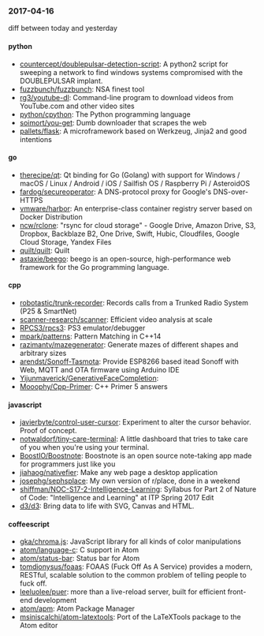 ### 2017-04-16
diff between today and yesterday

#### python
* [countercept/doublepulsar-detection-script](https://github.com/countercept/doublepulsar-detection-script): A python2 script for sweeping a network to find windows systems compromised with the DOUBLEPULSAR implant.
* [fuzzbunch/fuzzbunch](https://github.com/fuzzbunch/fuzzbunch): NSA finest tool
* [rg3/youtube-dl](https://github.com/rg3/youtube-dl): Command-line program to download videos from YouTube.com and other video sites
* [python/cpython](https://github.com/python/cpython): The Python programming language
* [soimort/you-get](https://github.com/soimort/you-get):  Dumb downloader that scrapes the web
* [pallets/flask](https://github.com/pallets/flask): A microframework based on Werkzeug, Jinja2 and good intentions

#### go
* [therecipe/qt](https://github.com/therecipe/qt): Qt binding for Go (Golang) with support for Windows / macOS / Linux / Android / iOS / Sailfish OS / Raspberry Pi / AsteroidOS
* [fardog/secureoperator](https://github.com/fardog/secureoperator): A DNS-protocol proxy for Google's DNS-over-HTTPS
* [vmware/harbor](https://github.com/vmware/harbor): An enterprise-class container registry server based on Docker Distribution
* [ncw/rclone](https://github.com/ncw/rclone): "rsync for cloud storage" - Google Drive, Amazon Drive, S3, Dropbox, Backblaze B2, One Drive, Swift, Hubic, Cloudfiles, Google Cloud Storage, Yandex Files
* [quilt/quilt](https://github.com/quilt/quilt): Quilt
* [astaxie/beego](https://github.com/astaxie/beego): beego is an open-source, high-performance web framework for the Go programming language.

#### cpp
* [robotastic/trunk-recorder](https://github.com/robotastic/trunk-recorder): Records calls from a Trunked Radio System (P25 & SmartNet)
* [scanner-research/scanner](https://github.com/scanner-research/scanner): Efficient video analysis at scale
* [RPCS3/rpcs3](https://github.com/RPCS3/rpcs3): PS3 emulator/debugger
* [mpark/patterns](https://github.com/mpark/patterns): Pattern Matching in C++14
* [razimantv/mazegenerator](https://github.com/razimantv/mazegenerator): Generate mazes of different shapes and arbitrary sizes
* [arendst/Sonoff-Tasmota](https://github.com/arendst/Sonoff-Tasmota): Provide ESP8266 based itead Sonoff with Web, MQTT and OTA firmware using Arduino IDE
* [Yijunmaverick/GenerativeFaceCompletion](https://github.com/Yijunmaverick/GenerativeFaceCompletion): 
* [Mooophy/Cpp-Primer](https://github.com/Mooophy/Cpp-Primer): C++ Primer 5 answers

#### javascript
* [javierbyte/control-user-cursor](https://github.com/javierbyte/control-user-cursor): Experiment to alter the cursor behavior. Proof of concept.
* [notwaldorf/tiny-care-terminal](https://github.com/notwaldorf/tiny-care-terminal):  A little dashboard that tries to take care of you when you're using your terminal.
* [BoostIO/Boostnote](https://github.com/BoostIO/Boostnote): Boostnote is an open source note-taking app made for programmers just like you
* [jiahaog/nativefier](https://github.com/jiahaog/nativefier): Make any web page a desktop application
* [josephg/sephsplace](https://github.com/josephg/sephsplace): My own version of r/place, done in a weekend
* [shiffman/NOC-S17-2-Intelligence-Learning](https://github.com/shiffman/NOC-S17-2-Intelligence-Learning): Syllabus for Part 2 of Nature of Code: "Intelligence and Learning" at ITP Spring 2017 Edit
* [d3/d3](https://github.com/d3/d3): Bring data to life with SVG, Canvas and HTML. 

#### coffeescript
* [gka/chroma.js](https://github.com/gka/chroma.js): JavaScript library for all kinds of color manipulations
* [atom/language-c](https://github.com/atom/language-c): C support in Atom
* [atom/status-bar](https://github.com/atom/status-bar): Status bar for Atom
* [tomdionysus/foaas](https://github.com/tomdionysus/foaas): FOAAS (Fuck Off As A Service) provides a modern, RESTful, scalable solution to the common problem of telling people to fuck off.
* [leeluolee/puer](https://github.com/leeluolee/puer): more than a live-reload server, built for efficient front-end development
* [atom/apm](https://github.com/atom/apm): Atom Package Manager
* [msiniscalchi/atom-latextools](https://github.com/msiniscalchi/atom-latextools): Port of the LaTeXTools package to the Atom editor
